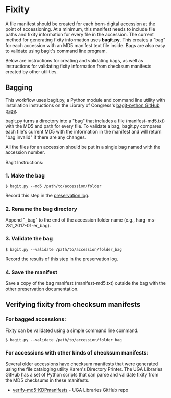 # Fixity

A file manifest should be created for each born-digital accession at the point of accessioning. At a minimum, this manifest needs to include file paths and fixity information for every file in the accession. The current method for generating fixity information uses **bagit.py**. This creates a "bag" for each accession with an MD5 manifest text file inside. Bags are also easy to validate using bagit's command line program.

Below are instructions for creating and validating bags, as well as instructions for validating fixity information from checksum manifests created by other utilities. 

## Bagging

This workflow uses bagit.py, a Python module and command line utility with installation instructions on the Library of Congress's [bagit-python GitHub page](https://github.com/LibraryOfCongress/bagit-python). 

bagit.py turns a directory into a "bag" that includes a file (manifest-md5.txt) with the MD5 and path for every file. To validate a bag, bagit.py compares each file's current MD5 with the information in the manifest and will return "bag invalid" if there are any changes.

All the files for an accession should be put in a single bag named with the accession number.

Bagit Instructions:


### 1. Make the bag

  `$ bagit.py --md5 /path/to/accession/folder`

Record this step in the [preservation log](./preservation-logn.md).


### 2. Rename the bag directory

Append "\_bag" to the end of the accession folder name (e.g., harg-ms-281_2017-01-er_bag).


### 3. Validate the bag

`$ bagit.py --validate /path/to/accession/folder_bag`

Record the results of this step in the preservation log.

### 4. Save the manifest

Save a copy of the bag manifest (manifest-md5.txt) outside the bag with the other preservation documentation.

## Verifying fixity from checksum manifests

### For bagged accessions:

 Fixity can be validated using a simple command line command.

 `$ bagit.py --validate /path/to/accession/folder_bag`


### For accessions with other kinds of checksum manifests:

Several older accessions have checksum manifests that were generated using the file cataloging utility Karen's Directory Printer. The UGA Libraries GitHub has a set of Python scripts that can parse and validate fixity from the MD5 checksums in these manifests. 
 * [verify-md5-KDPmanifests](https://github.com/uga-libraries/verify-md5-KDPmanifests) - UGA Libraries GitHub repo

